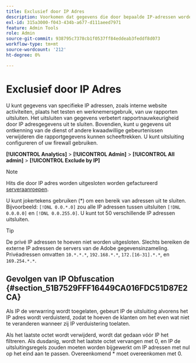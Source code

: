 ```yaml
---
title: Exclusief door IP Adres
description: Voorkomen dat gegevens die door bepaalde IP-adressen worden gegenereerd, in rapporten worden weergegeven.
exl-id: 315a3000-f043-434b-a677-d111aeed7971
feature: Admin Tools
role: Admin
source-git-commit: 938795c7378cb1f0537ff84eddeab3feddf8d073
workflow-type: tm+mt
source-wordcount: '212'
ht-degree: 0%

---
```


# Exclusief door IP Adres

U kunt gegevens van specifieke IP adressen, zoals interne website activiteiten, plaats het testen en werknemersgebruik, van uw rapporten uitsluiten. Het uitsluiten van gegevens verbetert rapportnauwkeurigheid door IP adresgegevens uit te sluiten. Bovendien, kunt u gegevens uit ontkenning van de dienst of andere kwaadwillige gebeurtenissen verwijderen die rapportgegevens kunnen scheeftrekken. U kunt uitsluiting configureren of uw firewall gebruiken.

**[!UICONTROL Analytics]** > **[!UICONTROL Admin]** > **[!UICONTROL All admin]** > **[!UICONTROL Exclude by IP]**

>[!NOTE]
>
>Hits die door IP adres worden uitgesloten worden gefactureerd [serveraanroepen](https://experienceleague.adobe.com/docs/analytics/technotes/terms.html).

U kunt jokertekens gebruiken (&#42;) om een bereik van adressen uit te sluiten. Bijvoorbeeld: `[!DNL 0.0.*.0]` zou alle IP adressen tussen uitsluiten `[!DNL 0.0.0.0]` en `[!DNL 0.0.255.0]`. U kunt tot 50 verschillende IP adressen uitsluiten.

>[!TIP]
>
>De privé IP adressen te hoeven niet worden uitgesloten. Slechts bereiken de externe IP adressen de servers van de Adobe gegevensinzameling. Privéadressen omvatten `10.*.*.*`, `192.168.*.*`, `172.[16-31].*.*`, en `169.254.*.*`.

## Gevolgen van IP Obfuscation {#section_51B7529FFF16449CA016FDC51D87E2CA}

Als IP de verwarring wordt toegelaten, gebeurt IP de uitsluiting alvorens het IP adres wordt verduisterd, zodat te hoeven de klanten om het even wat niet te veranderen wanneer zij IP verduistering toelaten.

Als het laatste octet wordt verwijderd, wordt dat gedaan vóór IP het filtreren. Als dusdanig, wordt het laatste octet vervangen met 0, en IP de uitsluitingsregels zouden moeten worden bijgewerkt om IP adressen met nul op het eind aan te passen. Overeenkomend &#42; moet overeenkomen met 0.
